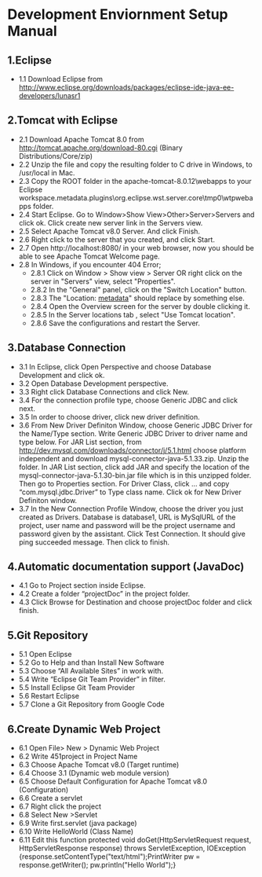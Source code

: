 # Development Enviornment Setup Manual #

## 1.Eclipse ##
  * 1.1 Download Eclipse from http://www.eclipse.org/downloads/packages/eclipse-ide-java-ee-developers/lunasr1
## 2.Tomcat with Eclipse ##
  * 2.1  Download Apache Tomcat 8.0 from http://tomcat.apache.org/download-80.cgi (Binary Distributions/Core/zip)
  * 2.2 Unzip the file and copy the resulting folder to C drive in Windows, to /usr/local in Mac.
  * 2.3 Copy the ROOT folder in the apache-tomcat-8.0.12\webapps to your Eclipse workspace\.metadata\.plugins\org.eclipse.wst.server.core\tmp0\wtpwebapps folder.
  * 2.4 Start Eclipse. Go to Window>Show View>Other>Server>Servers and click ok. Click create new server link in the Servers view.
  * 2.5 Select Apache Tomcat v8.0 Server. And click Finish.
  * 2.6 Right click to the server that you created, and click Start.
  * 2.7 Open http://localhost:8080/ in your web browser, now you should be able to see Apache Tomcat Welcome page.
  * 2.8 In Windows, if you encounter 404 Error;
    * 2.8.1 Click on Window > Show view > Server OR right click on the server in "Servers" view, select "Properties".
    * 2.8.2 In the "General" panel, click on the "Switch Location" button.
    * 2.8.3 The "Location: [metadata](workspace.md)" should replace by something else.
    * 2.8.4 Open the Overview screen for the server by double clicking it.
    * 2.8.5 In the Server locations tab , select "Use Tomcat location".
    * 2.8.6 Save the configurations and restart the Server.
## 3.Database Connection ##
  * 3.1 In Eclipse, click Open Perspective and choose Database Development and click ok.
  * 3.2 Open Database Development perspective.
  * 3.3 Right click Database Connections and click New.
  * 3.4 For the connection profile type, choose Generic JDBC and click next.
  * 3.5 In order to choose driver, click new driver definition.
  * 3.6 From New Driver Definiton Window, choose Generic JDBC Driver for the Name/Type section. Write Generic JDBC Driver to driver name and type below. For JAR List section, from http://dev.mysql.com/downloads/connector/j/5.1.html choose platform independent and download mysql-connector-java-5.1.33.zip. Unzip the folder. In JAR List section, click add JAR and specify the location of the mysql-connector-java-5.1.30-bin.jar file which is in this unzipped folder. Then go to Properties section. For Driver Class, click … and copy “com.mysql.jdbc.Driver” to Type class name. Click ok for New Driver Definiton window.
  * 3.7 In the New Connection Profile Window, choose the driver you just created as Drivers. Database is database1, URL is MySqlURL of the project, user name and password will be the project username and password given by the assistant. Click Test Connection. It should give ping succeeded message. Then click to finish.
## 4.Automatic documentation support (JavaDoc) ##
  * 4.1 Go to Project section inside Eclipse.
  * 4.2 Create a folder “projectDoc” in the project folder.
  * 4.3 Click Browse for Destination and choose projectDoc folder and click finish.
## 5.Git Repository ##
  * 5.1 Open Eclipse
  * 5.2 Go to Help and than Install New Software
  * 5.3 Choose “All Available Sites” in work with.
  * 5.4 Write “Eclipse Git Team Provider” in filter.
  * 5.5 Install Eclipse Git Team Provider
  * 5.6 Restart Eclipse
  * 5.7 Clone a Git Repository from Google Code
## 6.Create Dynamic Web Project ##
  * 6.1 Open File> New > Dynamic Web Project
  * 6.2 Write 451project in Project Name
  * 6.3 Choose Apache Tomcat v8.0 (Target runtime)
  * 6.4 Choose 3.1 (Dynamic web module version)
  * 6.5 Choose Default Configuration for Apache Tomcat v8.0 (Configuration)
  * 6.6 Create a servlet
  * 6.7 Right click the project
  * 6.8 Select New >Servlet
  * 6.9 Write first.servlet (java package)
  * 6.10 Write HelloWorld (Class Name)
  * 6.11 Edit this function protected void doGet(HttpServletRequest request, HttpServletResponse response) throws ServletException, IOException {response.setContentType("text/html");PrintWriter pw = response.getWriter(); pw.println("Hello World");}